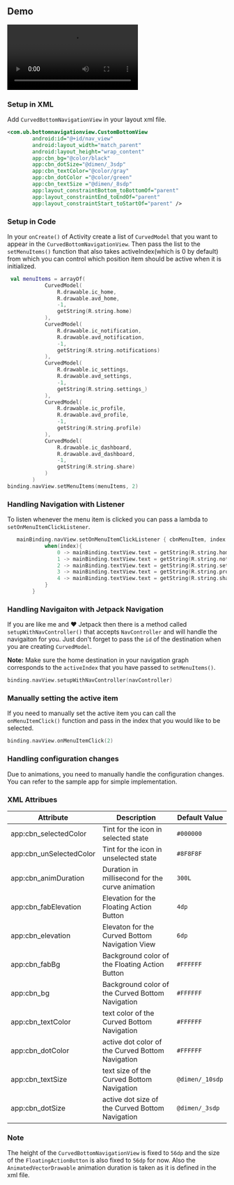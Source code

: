 ## Demo
![](/demo/VID-20241012-WA0018.mp4)

### Setup in XML
Add `CurvedBottomNavigationView` in your layout xml file.
```xml
<com.ub.bottomnavigationview.CustomBottomView
        android:id="@+id/nav_view"
        android:layout_width="match_parent"
        android:layout_height="wrap_content"
        app:cbn_bg="@color/black"
        app:cbn_dotSize="@dimen/_3sdp"
        app:cbn_textColor="@color/gray"
        app:cbn_dotColor ="@color/green"
        app:cbn_textSize ="@dimen/_8sdp"
        app:layout_constraintBottom_toBottomOf="parent"
        app:layout_constraintEnd_toEndOf="parent"
        app:layout_constraintStart_toStartOf="parent" />

```

### Setup in Code
In your `onCreate()` of Activity create a list of `CurvedModel` that you want to appear in the `CurvedBottomNavigationView`.
 Then pass the list to the `setMenuItems()` function that also takes activeIndex(which is 0 by default) 
from which you can control which position item should be active when it is initialized.
```kotlin
 val menuItems = arrayOf(
            CurvedModel(
                R.drawable.ic_home,
                R.drawable.avd_home,
                -1,
                getString(R.string.home)
            ),
            CurvedModel(
                R.drawable.ic_notification,
                R.drawable.avd_notification,
                -1,
                getString(R.string.notifications)
            ),
            CurvedModel(
                R.drawable.ic_settings,
                R.drawable.avd_settings,
                -1,
                getString(R.string.settings_)
            ),
            CurvedModel(
                R.drawable.ic_profile,
                R.drawable.avd_profile,
                -1,
                getString(R.string.profile)
            ),
            CurvedModel(
                R.drawable.ic_dashboard,
                R.drawable.avd_dashboard,
                -1,
                getString(R.string.share)
            )
        )
binding.navView.setMenuItems(menuItems, 2)
```

### Handling Navigation with Listener
To listen whenever the menu item is clicked you can pass a lambda to `setOnMenuItemClickListener`.
```kotlin
   mainBinding.navView.setOnMenuItemClickListener { cbnMenuItem, index ->
            when(index){
                0 -> mainBinding.textView.text = getString(R.string.home)
                1 -> mainBinding.textView.text = getString(R.string.notifications)
                2 -> mainBinding.textView.text = getString(R.string.settings_)
                3 -> mainBinding.textView.text = getString(R.string.profile)
                4 -> mainBinding.textView.text = getString(R.string.share)
            }
        }
```

### Handling Navigaiton with Jetpack Navigation
If you are like me and :heart: Jetpack then there is a method called `setupWithNavController()`
 that accepts `NavController` and will handle the navigaiton for you. Just don't forget to pass the `id` of the destination when you are creating `CurvedModel`.

**Note:** Make sure the home destination in your navigation graph corresponds to the `activeIndex` that you have passed to `setMenuItems()`.
```kotlin
binding.navView.setupWithNavController(navController)
```

### Manually setting the active item
If you need to manually set the active item you can call the `onMenuItemClick()` function and pass in the index that you would like to be selected.
```kotlin
binding.navView.onMenuItemClick(2)
```

### Handling configuration changes
Due to animations, you need to manually handle the configuration changes. You can refer to the sample app for simple implementation.

### XML Attribues
Attribute | Description | Default Value
--------- | ----------- | -------------
app:cbn_selectedColor | Tint for the icon in selected state | `#000000`
app:cbn_unSelectedColor | Tint for the icon in unselected state | `#8F8F8F`
app:cbn_animDuration | Duration in millisecond for the curve animation | `300L`
app:cbn_fabElevation | Elevation for the Floating Action Button | `4dp`
app:cbn_elevation | Elevaton for the Curved Bottom Navigation View | `6dp`
app:cbn_fabBg | Background color of the Floating Action Button | `#FFFFFF`
app:cbn_bg | Background color of the Curved Bottom Navigation | `#FFFFFF`
app:cbn_textColor | text color of the Curved Bottom Navigation | `#FFFFFF`
app:cbn_dotColor | active dot color of the Curved Bottom Navigation | `#FFFFFF`
app:cbn_textSize | text size of the Curved Bottom Navigation | `@dimen/_10sdp`
app:cbn_dotSize | active dot size of the Curved Bottom Navigation | `@dimen/_3sdp`
### Note
The height of the `CurvedBottomNavigationView` is fixed to `56dp` and the size of the `FloatingActionButton` is also fixed to `56dp` for now.
Also the `AnimatedVectorDrawable` animation duration is taken as it is defined in the xml file.

